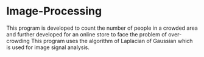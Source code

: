 # Image-Processing
This program is developed to count the number of people in a crowded area and further developed for an online store to face the problem of over-crowding
This program uses the algorithm of Laplacian of Gaussian which is used for image signal analysis. 
